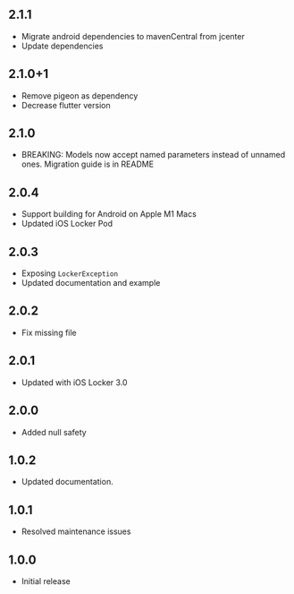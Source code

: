 ## 2.1.1

- Migrate android dependencies to mavenCentral from jcenter
- Update dependencies

## 2.1.0+1

- Remove pigeon as dependency
- Decrease flutter version

## 2.1.0

- BREAKING: Models now accept named parameters instead of unnamed ones. Migration guide is in README

## 2.0.4

- Support building for Android on Apple M1 Macs
- Updated iOS Locker Pod

## 2.0.3

- Exposing `LockerException`
- Updated documentation and example

## 2.0.2

- Fix missing file

## 2.0.1

- Updated with iOS Locker 3.0

## 2.0.0

- Added null safety

## 1.0.2

- Updated documentation.

## 1.0.1

- Resolved maintenance issues

## 1.0.0

- Initial release